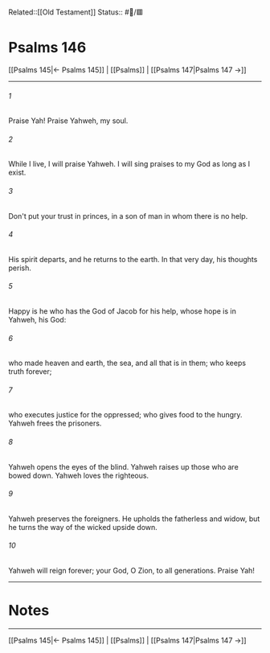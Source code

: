 Related::[[Old Testament]]
Status:: #📖/🟥
# Psalms 146

[[Psalms 145|← Psalms 145]] | [[Psalms]] | [[Psalms 147|Psalms 147 →]]
***



###### 1 
Praise Yah! Praise Yahweh, my soul. 

###### 2 
While I live, I will praise Yahweh. I will sing praises to my God as long as I exist. 

###### 3 
Don't put your trust in princes, in a son of man in whom there is no help. 

###### 4 
His spirit departs, and he returns to the earth. In that very day, his thoughts perish. 

###### 5 
Happy is he who has the God of Jacob for his help, whose hope is in Yahweh, his God: 

###### 6 
who made heaven and earth, the sea, and all that is in them; who keeps truth forever; 

###### 7 
who executes justice for the oppressed; who gives food to the hungry. Yahweh frees the prisoners. 

###### 8 
Yahweh opens the eyes of the blind. Yahweh raises up those who are bowed down. Yahweh loves the righteous. 

###### 9 
Yahweh preserves the foreigners. He upholds the fatherless and widow, but he turns the way of the wicked upside down. 

###### 10 
Yahweh will reign forever; your God, O Zion, to all generations. Praise Yah!

---
# Notes


***
[[Psalms 145|← Psalms 145]] | [[Psalms]] | [[Psalms 147|Psalms 147 →]]
